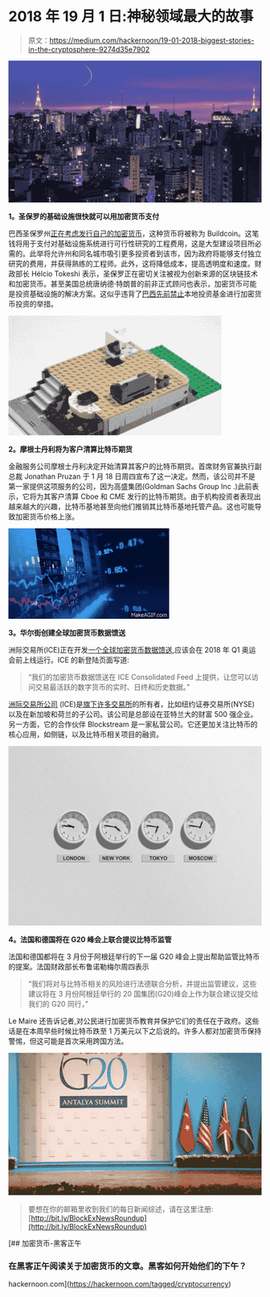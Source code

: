 # 2018 年 19 月 1 日:神秘领域最大的故事

> 原文：<https://medium.com/hackernoon/19-01-2018-biggest-stories-in-the-cryptosphere-9274d35e7902>

![](img/75f498516b38491bc31207ac395e7f80.png)

**1。圣保罗的基础设施很快就可以用加密货币支付**

巴西圣保罗州[正在考虑发行自己的加密货币](https://www.coindesk.com/sao-paulo-wants-pay-infrastructure-cryptocurrency/)，这种货币将被称为 Buildcoin。这笔钱将用于支付对基础设施系统进行可行性研究的工程费用，这是大型建设项目所必需的。此举将允许州和同名城市吸引更多投资者到该市，因为政府将能够支付独立研究的费用，并获得熟练的工程师。此外，这将降低成本，提高透明度和速度。财政部长 Hélcio Tokeshi 表示，圣保罗正在密切关注被视为创新来源的区块链技术和加密货币。甚至美国总统唐纳德·特朗普的前非正式顾问也表示，加密货币可能是投资基础设施的解决方案。这似乎违背了[巴西先前禁止](https://www.reuters.com/article/brazil-bitcoin/brazil-regulator-bans-funds-from-buying-cryptocurrencies-idUSL1N1P71DV)本地投资基金进行加密货币投资的举措。

![](img/8cb0adb22524537764ad81ace598534b.png)

**2。摩根士丹利将为客户清算比特币期货**

金融服务公司摩根士丹利决定开始清算其客户的比特币期货。首席财务官兼执行副总裁 Jonathan Pruzan 于 1 月 18 日周四宣布了这一决定。然而，该公司并不是第一家提供这项服务的公司，因为高盛集团(Goldman Sachs Group Inc .)此前表示，它将为其客户清算 Cboe 和 CME 发行的比特币期货。由于机构投资者表现出越来越大的兴趣，比特币基地甚至向他们推销其比特币基地托管产品。这也可能导致加密货币价格上涨。

![](img/11fe362941c0938877c8fd51ad5104b0.png)

**3。华尔街创建全球加密货币数据馈送**

洲际交易所(ICE)正在开发[一个全球加密货币数据馈送](https://news.bitcoin.com/wall-street-creates-global-cryptocurrency-data-feed/),应该会在 2018 年 Q1 奥运会前上线运行。ICE 的新登陆页面写道:

> “我们的加密货币数据馈送在 ICE Consolidated Feed 上提供，让您可以访问交易最活跃的数字货币的实时、日终和历史数据。”

[洲际交易所公司](https://www.theice.com/index) (ICE)是[旗下许多交易所](https://www.finextra.com/pressarticle/72246/ice-launches-cryptocurrency-data-feed)的所有者，比如纽约证券交易所(NYSE)以及在新加坡和荷兰的子公司。该公司是总部设在亚特兰大的财富 500 强企业。另一方面，它的合作伙伴 Blockstream 是一家私营公司。它还更加关注比特币的核心应用，如侧链，以及比特币相关项目的融资。

![](img/053807c742564d201d76b89943eb9eab.png)

**4。法国和德国将在 G20 峰会上联合提议比特币监管**

法国和德国都将在 3 月份于阿根廷举行的下一届 G20 峰会上提出帮助监管比特币的提案。法国财政部长布鲁诺勒梅尔周四表示

> “我们将对与比特币相关的风险进行法德联合分析，并提出监管建议，这些建议将在 3 月份阿根廷举行的 20 国集团(G20)峰会上作为联合建议提交给我们的 G20 同行，”

Le Maire 还告诉记者,对公民进行加密货币教育并保护它们的责任在于政府。这些话是在本周早些时候比特币跌至 1 万美元以下之后说的。许多人都对加密货币保持警惕，但这可能是首次采用跨国方法。

![](img/d260f6f6292a04272d4d9f4f50b1490d.png)

> 要想在你的邮箱里收到我们的每日新闻综述，请在这里注册:[http://bit.ly/BlockExNewsRoundup](http://bit.ly/BlockExNewsRoundup)

[](https://hackernoon.com/tagged/cryptocurrency) [## 加密货币-黑客正午

### 在黑客正午阅读关于加密货币的文章。黑客如何开始他们的下午？

hackernoon.com](https://hackernoon.com/tagged/cryptocurrency)